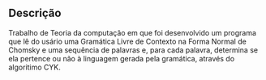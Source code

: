 ## Descrição

Trabalho de Teoria da computação em que foi desenvolvido um programa que lê do usário uma Gramática Livre de Contexto na Forma Normal de Chomsky e uma sequência de palavras e, para cada palavra, determina se ela pertence ou não à linguagem gerada pela gramática, através do algoritimo CYK. 
